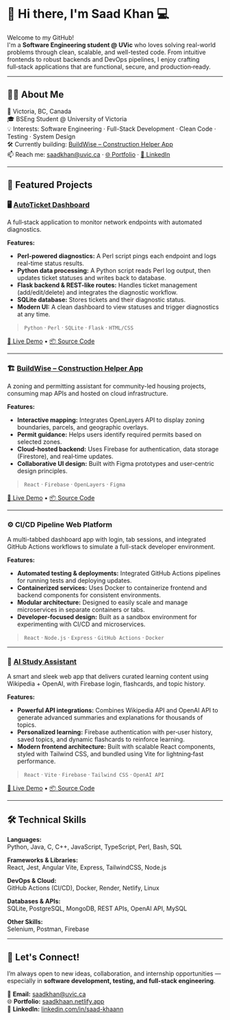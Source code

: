 # 👋 Hi there, I'm **Saad Khan** 💻

Welcome to my GitHub!  
I'm a **Software Engineering student @ UVic** who loves solving real-world problems through clean, scalable, and well-tested code. From intuitive frontends to robust backends and DevOps pipelines, I enjoy crafting full‑stack applications that are functional, secure, and production‑ready.

---

## 🙋‍♂️ About Me

📍 Victoria, BC, Canada  
🎓 BSEng Student @ University of Victoria  
💡 Interests: Software Engineering · Full-Stack Development · Clean Code · Testing · System Design  
🛠️ Currently building: [BuildWise – Construction Helper App](https://github.com/saad-khaan/buildwise)  
📫 Reach me: saadkhan@uvic.ca · [🌐 Portfolio](https://saadkhaan.netlify.app) · [💼 LinkedIn](https://www.linkedin.com/in/saad-khaann/)

---

## 🚀 Featured Projects

### 🖥️ [AutoTicket Dashboard](https://github.com/saad-khaan/AutoTicket)
A full‑stack application to monitor network endpoints with automated diagnostics.  

**Features:**
- **Perl-powered diagnostics:** A Perl script pings each endpoint and logs real-time status results.
- **Python data processing:** A Python script reads Perl log output, then updates ticket statuses and writes back to database.
- **Flask backend & REST-like routes:** Handles ticket management (add/edit/delete) and integrates the diagnostic workflow.  
- **SQLite database:** Stores tickets and their diagnostic status.  
- **Modern UI:** A clean dashboard to view statuses and trigger diagnostics at any time.
> `Python` · `Perl` · `SQLite` · `Flask` · `HTML/CSS`

[🔗 Live Demo](https://autoticket-dashboard.onrender.com) • [📦 Source Code](https://github.com/saad-khaan/AutoTicket)

---

### 🏗️ [BuildWise – Construction Helper App](https://github.com/saad-khaan/buildwise)
A zoning and permitting assistant for community-led housing projects, consuming map APIs and hosted on cloud infrastructure.

**Features:**
- **Interactive mapping:** Integrates OpenLayers API to display zoning boundaries, parcels, and geographic overlays.
- **Permit guidance:** Helps users identify required permits based on selected zones.
- **Cloud‑hosted backend:** Uses Firebase for authentication, data storage (Firestore), and real‑time updates.
- **Collaborative UI design:** Built with Figma prototypes and user‑centric design principles.   
> `React` · `Firebase` · `OpenLayers` · `Figma`

[🔗 Live Demo](https://zoningwise.netlify.app) • [📦 Source Code](https://github.com/saad-khaan/buildwise)

---

### ⚙️ CI/CD Pipeline Web Platform
A multi-tabbed dashboard app with login, tab sessions, and integrated GitHub Actions workflows to simulate a full-stack developer environment. 

**Features:**
- **Automated testing & deployments:** Integrated GitHub Actions pipelines for running tests and deploying updates.  
- **Containerized services:** Uses Docker to containerize frontend and backend components for consistent environments.
- **Modular architecture:** Designed to easily scale and manage microservices in separate containers or tabs.
- **Developer‑focused design:** Built as a sandbox environment for experimenting with CI/CD and microservices.
> `React` · `Node.js` · `Express` · `GitHub Actions` · `Docker`

---

### 🧠 [AI Study Assistant](https://github.com/saad-khaan/study-assistant)
A smart and sleek web app that delivers curated learning content using Wikipedia + OpenAI, with Firebase login, flashcards, and topic history. 

**Features:**
- **Powerful API integrations:** Combines Wikipedia API and OpenAI API to generate advanced summaries and explanations for thousands of topics.  
- **Personalized learning:** Firebase authentication with per‑user history, saved topics, and dynamic flashcards to reinforce learning.  
- **Modern frontend architecture:** Built with scalable React components, styled with Tailwind CSS, and bundled using Vite for lightning‑fast performance. 
> `React` · `Vite` · `Firebase` · `Tailwind CSS` · `OpenAI API`

[🔗 Live Demo](https://studytutor.netlify.app) • [📦 Source Code](https://github.com/saad-khaan/student-study-assistant)

---

## 🛠 Technical Skills

**Languages:**  
Python, Java, C, C++, JavaScript, TypeScript, Perl, Bash, SQL

**Frameworks & Libraries:**  
React, Jest, Angular Vite, Express, TailwindCSS, Node.js

**DevOps & Cloud:**  
GitHub Actions (CI/CD), Docker, Render, Netlify, Linux

**Databases & APIs:**   
SQLite, PostgreSQL, MongoDB, REST APIs, OpenAI API, MySQL

**Other Skills:**  
Selenium, Postman, Firebase

---

## 🤝 Let's Connect!  

I’m always open to new ideas, collaboration, and internship opportunities — especially in **software development, testing, and full-stack engineering**.

📧 **Email:** saadkhan@uvic.ca  
🌐 **Portfolio:** [saadkhaan.netlify.app](https://saadkhaan.netlify.app)  
💼 **LinkedIn:** [linkedin.com/in/saad-khaann](https://www.linkedin.com/in/saad-khaann/)
